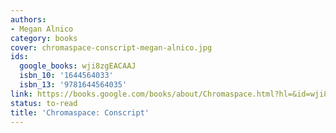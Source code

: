 ```yaml
---
authors:
- Megan Alnico
category: books
cover: chromaspace-conscript-megan-alnico.jpg
ids:
  google_books: wji8zgEACAAJ
  isbn_10: '1644564033'
  isbn_13: '9781644564035'
link: https://books.google.com/books/about/Chromaspace.html?hl=&id=wji8zgEACAAJ
status: to-read
title: 'Chromaspace: Conscript'
---
```

